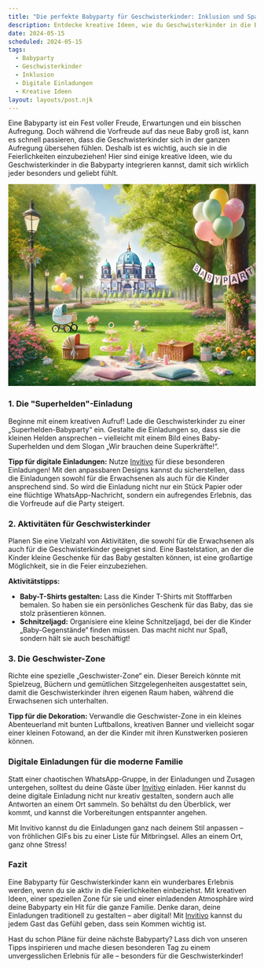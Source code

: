 ```yaml
---
title: "Die perfekte Babyparty für Geschwisterkinder: Inklusion und Spaß für alle"
description: Entdecke kreative Ideen, wie du Geschwisterkinder in die Babyparty integrierst und dabei unvergessliche digitale Einladungen gestaltest, die das Event besonders machen.
date: 2024-05-15
scheduled: 2024-05-15
tags:
  - Babyparty
  - Geschwisterkinder
  - Inklusion
  - Digitale Einladungen
  - Kreative Ideen
layout: layouts/post.njk
---
```


Eine Babyparty ist ein Fest voller Freude, Erwartungen und ein bisschen Aufregung. Doch während die Vorfreude auf das neue Baby groß ist, kann es schnell passieren, dass die Geschwisterkinder sich in der ganzen Aufregung übersehen fühlen. Deshalb ist es wichtig, auch sie in die Feierlichkeiten einzubeziehen! Hier sind einige kreative Ideen, wie du Geschwisterkinder in die Babyparty integrieren kannst, damit sich wirklich jeder besonders und geliebt fühlt.

![Babyparty mit Geschwisterkindern](/img/picnic-park.webp)

### 1. **Die "Superhelden"-Einladung**

Beginne mit einem kreativen Aufruf! Lade die Geschwisterkinder zu einer „Superhelden-Babyparty“ ein. Gestalte die Einladungen so, dass sie die kleinen Helden ansprechen – vielleicht mit einem Bild eines Baby-Superhelden und dem Slogan „Wir brauchen deine Superkräfte!“.

**Tipp für digitale Einladungen:** Nutze [Invitivo](https://invitivo.com/create) für diese besonderen Einladungen! Mit den anpassbaren Designs kannst du sicherstellen, dass die Einladungen sowohl für die Erwachsenen als auch für die Kinder ansprechend sind. So wird die Einladung nicht nur ein Stück Papier oder eine flüchtige WhatsApp-Nachricht, sondern ein aufregendes Erlebnis, das die Vorfreude auf die Party steigert.

### 2. **Aktivitäten für Geschwisterkinder**

Planen Sie eine Vielzahl von Aktivitäten, die sowohl für die Erwachsenen als auch für die Geschwisterkinder geeignet sind. Eine Bastelstation, an der die Kinder kleine Geschenke für das Baby gestalten können, ist eine großartige Möglichkeit, sie in die Feier einzubeziehen.

**Aktivitätstipps:**
- **Baby-T-Shirts gestalten:** Lass die Kinder T-Shirts mit Stofffarben bemalen. So haben sie ein persönliches Geschenk für das Baby, das sie stolz präsentieren können.
- **Schnitzeljagd:** Organisiere eine kleine Schnitzeljagd, bei der die Kinder „Baby-Gegenstände“ finden müssen. Das macht nicht nur Spaß, sondern hält sie auch beschäftigt!

### 3. **Die Geschwister-Zone**

Richte eine spezielle „Geschwister-Zone“ ein. Dieser Bereich könnte mit Spielzeug, Büchern und gemütlichen Sitzgelegenheiten ausgestattet sein, damit die Geschwisterkinder ihren eigenen Raum haben, während die Erwachsenen sich unterhalten.

**Tipp für die Dekoration:** Verwandle die Geschwister-Zone in ein kleines Abenteuerland mit bunten Luftballons, kreativen Banner und vielleicht sogar einer kleinen Fotowand, an der die Kinder mit ihren Kunstwerken posieren können.

### **Digitale Einladungen für die moderne Familie**

Statt einer chaotischen WhatsApp-Gruppe, in der Einladungen und Zusagen untergehen, solltest du deine Gäste über [Invitivo](https://invitivo.com/) einladen. Hier kannst du deine digitale Einladung nicht nur kreativ gestalten, sondern auch alle Antworten an einem Ort sammeln. So behältst du den Überblick, wer kommt, und kannst die Vorbereitungen entspannter angehen.

Mit Invitivo kannst du die Einladungen ganz nach deinem Stil anpassen – von fröhlichen GIFs bis zu einer Liste für Mitbringsel. Alles an einem Ort, ganz ohne Stress!

### **Fazit**

Eine Babyparty für Geschwisterkinder kann ein wunderbares Erlebnis werden, wenn du sie aktiv in die Feierlichkeiten einbeziehst. Mit kreativen Ideen, einer speziellen Zone für sie und einer einladenden Atmosphäre wird deine Babyparty ein Hit für die ganze Familie. Denke daran, deine Einladungen traditionell zu gestalten – aber digital! Mit [Invitivo](https://invitivo.com) kannst du jedem Gast das Gefühl geben, dass sein Kommen wichtig ist.

Hast du schon Pläne für deine nächste Babyparty? Lass dich von unseren Tipps inspirieren und mache diesen besonderen Tag zu einem unvergesslichen Erlebnis für alle – besonders für die Geschwisterkinder!
